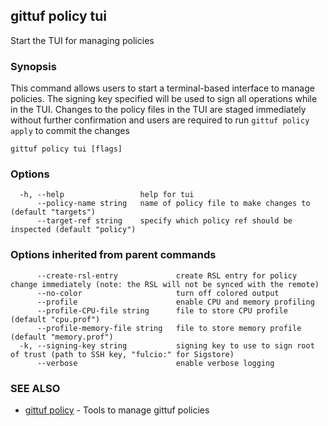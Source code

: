 ## gittuf policy tui

Start the TUI for managing policies

### Synopsis

This command allows users to start a terminal-based interface to manage policies. The signing key specified will be used to sign all operations while in the TUI. Changes to the policy files in the TUI are staged immediately without further confirmation and users are required to run `gittuf policy apply` to commit the changes

```
gittuf policy tui [flags]
```

### Options

```
  -h, --help                 help for tui
      --policy-name string   name of policy file to make changes to (default "targets")
      --target-ref string    specify which policy ref should be inspected (default "policy")
```

### Options inherited from parent commands

```
      --create-rsl-entry             create RSL entry for policy change immediately (note: the RSL will not be synced with the remote)
      --no-color                     turn off colored output
      --profile                      enable CPU and memory profiling
      --profile-CPU-file string      file to store CPU profile (default "cpu.prof")
      --profile-memory-file string   file to store memory profile (default "memory.prof")
  -k, --signing-key string           signing key to use to sign root of trust (path to SSH key, "fulcio:" for Sigstore)
      --verbose                      enable verbose logging
```

### SEE ALSO

* [gittuf policy](gittuf_policy.md)	 - Tools to manage gittuf policies

